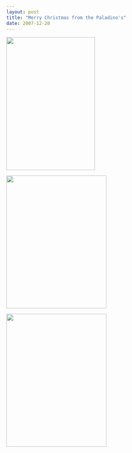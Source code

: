 ```yaml
---
layout: post
title: "Merry Christmas from the Paladino's"
date: 2007-12-20
---
```


<p><img height="350" alt="" src="http://www.thepaladinos.com/Portals/thepaladinos/Blog/Files/1/68/Christmas Card (Custom).jpg " width="233"/></p>
<p><img height="350" alt="" src="http://www.thepaladinos.com/Portals/thepaladinos/Blog/Files/1/68/P1010634 (Custom).JPG " width="263"/></p>
<img height="350" alt="" src="http://www.thepaladinos.com/Portals/thepaladinos/Blog/Files/1/68/P1010657 (Custom).JPG " width="263"/>
